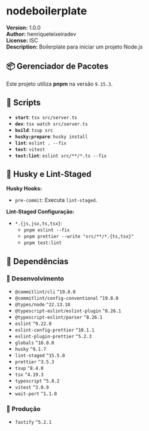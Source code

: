 # nodeboilerplate

**Version:** 1.0.0  
**Author:** henriqueteixeiradev  
**License:** ISC  
**Description:** Boilerplate para iniciar um projeto Node.js  

## 📦 Gerenciador de Pacotes
Este projeto utiliza **pnpm** na versão `9.15.3`.

## 🚀 Scripts

- **`start`**: `tsx src/server.ts`
- **`dev`**: `tsx watch src/server.ts`
- **`build`**: `tsup src`
- **`husky:prepare`**: `husky install`
- **`lint`**: `eslint . --fix`
- **`test`**: `vitest`
- **`test:lint`**: `eslint src/**/*.ts --fix`

## 🎯 Husky e Lint-Staged

**Husky Hooks:**
- `pre-commit`: Executa `lint-staged`.

**Lint-Staged Configuração:**
- `*.{js,jsx,ts,tsx}`:
  - `pnpm eslint --fix`
  - `pnpm prettier --write "src/**/*.{ts,tsx}"`
  - `pnpm test:lint`

## 📂 Dependências

### 🔧 Desenvolvimento

- `@commitlint/cli` `^19.8.0`
- `@commitlint/config-conventional` `^19.8.0`
- `@types/node` `^22.13.10`
- `@typescript-eslint/eslint-plugin` `^8.26.1`
- `@typescript-eslint/parser` `^8.26.1`
- `eslint` `^9.22.0`
- `eslint-config-prettier` `^10.1.1`
- `eslint-plugin-prettier` `^5.2.3`
- `globals` `^16.0.0`
- `husky` `^9.1.7`
- `lint-staged` `^15.5.0`
- `prettier` `^3.5.3`
- `tsup` `^8.4.0`
- `tsx` `^4.19.3`
- `typescript` `^5.8.2`
- `vitest` `^3.0.9`
- `wait-port` `^1.1.0`

### 📌 Produção

- `fastify` `^5.2.1`
